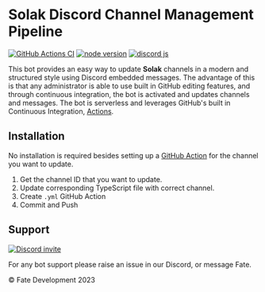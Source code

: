 # Solak Discord Channel Management Pipeline

[![GitHub Actions CI](https://github.com/microsoft/TypeScript/workflows/CI/badge.svg)](https://github.com/solly-discord/discord/actions)
[![node version](https://img.shields.io/badge/node-v16.14.2-green)](https://nodejs.org/en/download/current/)
[![discord js](https://img.shields.io/badge/discord.js-v14.5.0-blue)](https://discord.js.org/#/)

This bot provides an easy way to update **Solak** channels in a modern and structured style using Discord embedded messages. The advantage of this is that any administrator is able to use built in GitHub editing features, and through continuous integration, the bot is activated and updates channels and messages. The bot is serverless and leverages GitHub's built in Continuous Integration, [Actions](https://github.com/features/actions).

## Installation

No installation is required besides setting up a [GitHub Action](https://github.com/features/actions) for the channel you want to update.

1. Get the channel ID that you want to update.
2. Update corresponding TypeScript file with correct channel.
3. Create `.yml` GitHub Action
4. Commit and Push

## Support

<a href="https://discord.gg/solak"><img src="https://discordapp.com/api/guilds/429001600523042818/widget.png?style=banner2" alt="Discord invite"></a>

For any bot support please raise an issue in our Discord, or message Fate.

© Fate Development 2023
